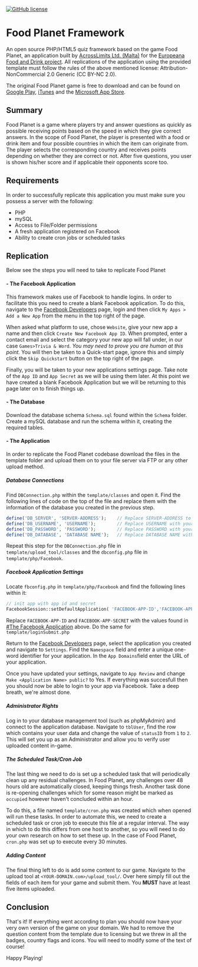 [![GitHub license](https://upload.wikimedia.org/wikipedia/commons/thumb/9/99/Cc-by-nc_icon.svg/88px-Cc-by-nc_icon.svg.png)](https://creativecommons.org/licenses/by-nc/2.0/)

# Food Planet Framework
An open source PHP/HTML5 quiz framework based on the game Food Planet, an application built by [AcrossLimits Ltd. (Malta)](http://www.acrosslimits.com/) for the [Europeana Food and Drink project](http://foodanddrinkeurope.eu/). All replications of the application using the provided template must follow the rules of the above mentioned license: Attribution-NonCommercial 2.0 Generic (CC BY-NC 2.0).

The original Food Planet game is free to download and can be found on [Google Play](https://play.google.com/store/apps/details?id=com.acrosslimits.foodplanet&hl=en), [iTunes](https://itunes.apple.com/us/app/food-planet/id1038410544?mt=8) and the [Microsoft App Store](https://www.microsoft.com/en-us/store/apps/food-planet/9nblggh6h48c).

## Summary
Food Planet is a game where players try and answer questions as quickly as possible receiving points based on the speed in which they give correct answers. In the scope of Food Planet, the player is presented with a food or drink item and four possible countries in which the item can originate from. The player selects the corresponding country and receives points depending on whether they are correct or not. After five questions, you user is shown his/her score and if applicable their opponents score too.

## Requirements
In order to successfully replicate this application you must make sure you possess a server with the following:
- PHP
- mySQL
- Access to File/Folder permissions
- A fresh application registered on Facebook
- Ability to create cron jobs or scheduled tasks

## Replication
Below see the steps you will need to take to replicate Food Planet

#### - The Facebook Application
This framework makes use of Facebook to handle logins. In order to facilitate this you need to create a blank Facebook application. To do this, navigate to the [Facebook Developers](https://developers.facebook.com/) page, login and then click `My Apps > Add a New App` from the menu in the top right of the page.

When asked what platform to use, chose `Website`, give your new app a name and then click `Create New Facebook App ID`. When prompted, enter a contact email and select the category your new app will fall under, in our case `Games>Trivia & Word`. *You may need to prove you are human at this point.* You will then be taken to a Quick-start page, ignore this and simply click the `Skip Quickstart` button on the top right of the page.

Finally, you will be taken to your new applications settings page. Take note of the `App ID` and `App Secret` as we will be using them later. At this point we have created a blank Facebook Application but we will be returning to this page later on to finish things up.

#### - The Database
Download the database schema `Schema.sql` found within the `Schema` folder. Create a mySQL database and run the schema within it, creating the required tables. 

#### - The Application
In order to replicate the Food Planet codebase download the files in the template folder and upload them on to your file server via FTP or any other upload method. 

#####  Database Connections
Find `DBConnection.php` within the `template/classes` and open it. Find the following lines of code on the top of the file and replace them with the information of the database you created in the previous step.

```php
define('DB_SERVER', 'SERVER-ADDRESS');    // Replace SERVER-ADDRESS to your server domain/IP
define('DB_USERNAME', 'USERNAME');        // Replace USERNAME with your database admin username
define('DB_PASSWORD', 'PASSWORD');        // Replace PASSWORD with your database admin password
define('DB_DATABASE', 'DATABASE NAME');   // Replace DATABASE NAME with your database name
```

Repeat this step for the `DBConnection.php` file in `template/upload_tool/classes` and the `dbconfig.php` file in `template/php/Facebook`.

#####  Facebook Application Settings

Locate `fbconfig.php` in `template/php/Facebook` and find the following lines within it:

```php
// init app with app id and secret
FacebookSession::setDefaultApplication( 'FACEBOOK-APP-ID','FACEBOOK-APP-SECRET' );
```

Replace `FACEBOOK-APP-ID` and `FACEBOOK-APP-SECRET` with the values found in [#The Facebook Application](https://github.com/AcrossLimits/foodplanet/blob/master/README.md#the-facebook-application) above. Do the same for `template/loginSubmit.php`

Return to the [Facebook Developers](https://developers.facebook.com/) page, select the application you created and navigate to `Settings`. Find the `Namespace` field and enter a unique one-word identifier for your application. In the `App Domains`field enter the URL of your application.

Once you have updated your settings, navigate to `App Review` and change `Make <Application Name> public?` to Yes. If everything was succesfull then you should now be able to login to your app via Facebook. Take a deep breath, we're almost done.

##### Administrator Rights

Log in to your database management tool (such as phpMyAdmin) and connect to the application database. Navigate to `tblUser`, find the row which contains your user data and change the value of `statusID` from `1` to `2`. This will set you up as an Administrator and allow you to verify user uploaded content in-game.


##### The Scheduled Task/Cron Job

The last thing we need to do is set up a scheduled task that will periodically clean up any residual challenges. In Food Planet, any challenges over 48 hours old are automatically closed, keeping things fresh. Another task done is re-opening challenges which for some reason might be marked as `occupied` however haven't concluded within an hour.

To do this, a file named `template/cron.php` was created which when opened will run these tasks. In order to automate this, we need to create a scheduled task or cron job to execute this file at a regular interval. The way in which to do this differs from one host to another, so you will need to do your own research on how to set these up. In the case of Food Planet, `cron.php` was set up to execute every 30 minutes.

##### Adding Content

The final thing left to do is add some content to our game. Navigate to the upload tool at `<YOUR-DOMAIN.com>/upload_tool/`. Over here simply fill out the fields of each item for your game and submit them. You **MUST** have at least five items uploaded.

## Conclusion

That's it! If everything went according to plan you should now have your very own version of the game on your domain. We had to remove the question content from the template due to licensing but we threw in all the badges, country flags and icons. You will need to modify some of the text of course!

Happy Playing!
